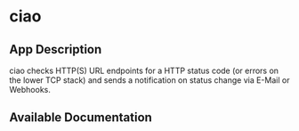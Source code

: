 # ciao

## App Description

ciao checks HTTP(S) URL endpoints for a HTTP status code (or errors on the lower TCP stack) and sends a notification on status change via E-Mail or Webhooks.

## Available Documentation

